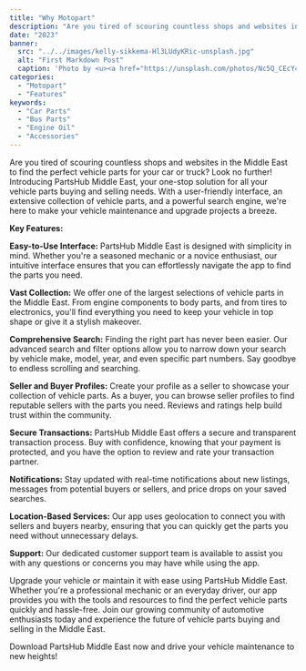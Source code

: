 ```yaml
---
title: "Why Motopart"
description: "Are you tired of scouring countless shops and websites in the Middle East to find the perfect vehicle parts for your car or truck? Look no further! Introducing Motopart Middle East"
date: "2023"
banner:
  src: "../../images/kelly-sikkema-Hl3LUdyKRic-unsplash.jpg"
  alt: "First Markdown Post"
  caption: 'Photo by <u><a href="https://unsplash.com/photos/Nc5Q_CEcY44">Florian Olivo</a></u>'
categories:
  - "Motopart"
  - "Features"
keywords:
  - "Car Parts"
  - "Bus Parts"
  - "Engine Oil"
  - "Accessories"
---
```





Are you tired of scouring countless shops and websites in the Middle East to find the perfect vehicle parts for your car or truck? Look no further! Introducing PartsHub Middle East, your one-stop solution for all your vehicle parts buying and selling needs. With a user-friendly interface, an extensive collection of vehicle parts, and a powerful search engine, we're here to make your vehicle maintenance and upgrade projects a breeze.

**Key Features:**


**Easy-to-Use Interface:** PartsHub Middle East is designed with simplicity in mind. Whether you're a seasoned mechanic or a novice enthusiast, our intuitive interface ensures that you can effortlessly navigate the app to find the parts you need.

**Vast Collection:** We offer one of the largest selections of vehicle parts in the Middle East. From engine components to body parts, and from tires to electronics, you'll find everything you need to keep your vehicle in top shape or give it a stylish makeover.

**Comprehensive Search:** Finding the right part has never been easier. Our advanced search and filter options allow you to narrow down your search by vehicle make, model, year, and even specific part numbers. Say goodbye to endless scrolling and searching.

**Seller and Buyer Profiles:** Create your profile as a seller to showcase your collection of vehicle parts. As a buyer, you can browse seller profiles to find reputable sellers with the parts you need. Reviews and ratings help build trust within the community.

**Secure Transactions:** PartsHub Middle East offers a secure and transparent transaction process. Buy with confidence, knowing that your payment is protected, and you have the option to review and rate your transaction partner.

**Notifications:** Stay updated with real-time notifications about new listings, messages from potential buyers or sellers, and price drops on your saved searches.

**Location-Based Services:** Our app uses geolocation to connect you with sellers and buyers nearby, ensuring that you can quickly get the parts you need without unnecessary delays.

**Support:** Our dedicated customer support team is available to assist you with any questions or concerns you may have while using the app.

Upgrade your vehicle or maintain it with ease using PartsHub Middle East. Whether you're a professional mechanic or an everyday driver, our app provides you with the tools and resources to find the perfect vehicle parts quickly and hassle-free. Join our growing community of automotive enthusiasts today and experience the future of vehicle parts buying and selling in the Middle East.

Download PartsHub Middle East now and drive your vehicle maintenance to new heights!